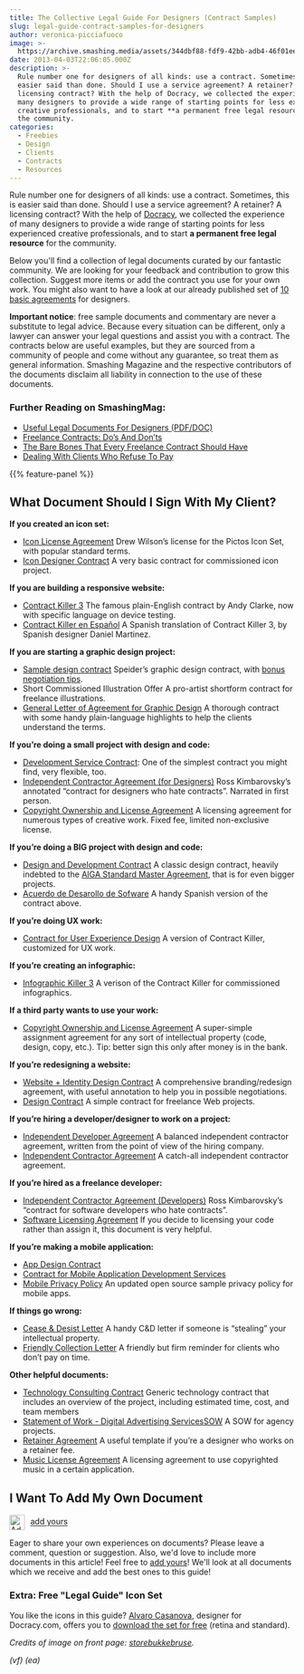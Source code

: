 ```yaml
---
title: The Collective Legal Guide For Designers (Contract Samples)
slug: legal-guide-contract-samples-for-designers
author: veronica-picciafuoco
image: >-
  https://archive.smashing.media/assets/344dbf88-fdf9-42bb-adb4-46f01eedd629/1bb3d063-a130-47b9-9b75-bbbe355ad093/busin-1.jpg
date: 2013-04-03T22:06:05.000Z
description: >-
  Rule number one for designers of all kinds: use a contract. Sometimes, this is
  easier said than done. Should I use a service agreement? A retainer? A
  licensing contract? With the help of Docracy, we collected the experience of
  many designers to provide a wide range of starting points for less experienced
  creative professionals, and to start **a permanent free legal resource** for
  the community.
categories:
  - Freebies
  - Design
  - Clients
  - Contracts
  - Resources
---
```

Rule number one for designers of all kinds: use a contract. Sometimes, this is easier said than done. Should I use a service agreement? A retainer? A licensing contract? With the help of <a href="https://www.docracy.com">Docracy</a>, we collected the experience of many designers to provide a wide range of starting points for less experienced creative professionals, and to start <strong>a permanent free legal resource</strong> for the community.

Below you'll find a collection of legal documents curated by our fantastic community. We are looking for your feedback and contribution to grow this collection. Suggest more items or add the contract you use for your own work. You might also want to have a look at our already published set of <a href="https://www.smashingmagazine.com/2012/08/15/free-download-useful-legal-documents-for-designers-pdf/">10 basic agreements</a> for designers.

<strong>Important notice</strong>: free sample documents and commentary are never a substitute to legal advice. Because every situation can be different, only a lawyer can answer your legal questions and assist you with a contract. The contracts below are useful examples, but they are sourced from a community of people and come without any guarantee, so treat them as general information. Smashing Magazine and the respective contributors of the documents disclaim all liability in connection to the use of these documents.</p>

### <span class="rh">Further Reading</span> on SmashingMag:

*   [Useful Legal Documents For Designers (PDF/DOC)](https://www.smashingmagazine.com/2012/08/free-download-useful-legal-documents-for-designers-pdf/)
*   [Freelance Contracts: Do’s And Don’ts](https://www.smashingmagazine.com/2009/10/freelance-contracts-dos-and-donts/)
*   [The Bare Bones That Every Freelance Contract Should Have](https://www.smashingmagazine.com/2009/11/the-bare-bones-that-every-freelance-contract-should-have/)
*   [Dealing With Clients Who Refuse To Pay](https://www.smashingmagazine.com/2010/04/dealing-with-clients-who-refuse-to-pay/)

{{% feature-panel %}}

## What Document Should I Sign With My Client?

<strong>If you created an icon set:</strong><br>
<ul>
 	<li><a href="https://www.docracy.com/7428/pictos-license-agreement">Icon License Agreement</a>
Drew Wilson’s license for the Pictos Icon Set, with popular standard terms.</li>
 	<li><a href="https://www.docracy.com/0ahgi98hms9/icon-designer-contract">Icon Designer Contract</a>
A very basic contract for commissioned icon project.</li>
</ul>

<strong>If you are building a responsive website:</strong><ul>
 	<li><a href="https://www.docracy.com/649dkpe7g9/contract-killer-3">Contract Killer 3</a>
The famous plain-English contract by <a>Andy Clarke</a>, now with specific language on device testing.</li>
 	<li><a href="https://www.docracy.com/0b5y6lhl6me/contract-killer-3-en-espanol-">Contract Killer en Español</a>
A Spanish translation of Contract Killer 3, by Spanish designer Daniel Martinez.</li>
</ul>

<strong>If you are starting a graphic design project:</strong>

<ul>
 	<li><a href="https://www.docracy.com/3152/designer-sample-contract">Sample design contract</a>
Speider’s graphic design contract, with <a href="https://www.smashingmagazine.com/2010/06/07/how-to-spot-a-sketchy-client-plus-a-contract-template/">bonus negotiation tips</a>.</li>
 	<li>Short Commissioned Illustration Offer
A pro-artist shortform contract for freelance illustrations.</li>
 	<li><a href="https://www.docracy.com/0nitq2cla75/general-letter-of-agreement-for-graphic-design-1-2">General Letter of Agreement for Graphic Design</a>
A thorough contract with some handy plain-language highlights to help the clients understand the terms.</li>
</ul>

<strong>If you’re doing a small project with design and code:</strong>

<ul>
 	<li><a href="https://www.docracy.com/7079/development-service-contract">Development Service Contract</a>: One of the simplest contract you might find, very flexible, too.</li>
 	<li><a href="https://www.docracy.com/0pqaqvgdhps/independent-contractor-agreement-designers-">Independent Contractor Agreement (for Designers)</a>
Ross Kimbarovsky’s annotated “contract for designers who hate contracts”. Narrated in first person.</li>
 	<li><a href="https://www.docracy.com/8770/copyright-ownership-and-license-agreement">Copyright Ownership and License Agreement</a>
A licensing agreement for numerous types of creative work. Fixed fee, limited non-exclusive license.</li>
</ul>

<strong>If you’re doing a BIG project with design and code:</strong>

<ul>
 	<li><a href="https://www.docracy.com/8574/design-and-development-contract">Design and Development Contract</a>
A classic design contract, heavily indebted to the <a href="https://www.docracy.com/2811/standard-master-agreement-for-design-services">AIGA Standard Master Agreement</a>, that is for even bigger projects.</li>
 	<li><a href="https://www.docracy.com/0eo1bqifkfk/acuerdo-de-desarrollo-de-software-">Acuerdo de Desarollo de Sofware</a>
A handy Spanish version of the contract above.</li>
</ul>

<strong>If you’re doing UX work:</strong>

<ul>
 	<li><a href="https://www.docracy.com/0li96li643c/contract-for-user-experience-design">Contract for User Experience Design</a>
A version of Contract Killer, customized for UX work.</li>
</ul>

<strong>If you’re creating an infographic:</strong>

<ul>
 	<li><a href="https://www.docracy.com/0pwid2zc279/infographic-killer-3">Infographic Killer 3</a>
A verison of the Contract Killer for commissioned infographics.</li>
</ul>

<strong>If a third party wants to use your work:</strong><ul>
 	<li><a href="https://www.docracy.com/8770/copyright-ownership-and-license-agreement">Copyright Ownership and License Agreement</a>
A super-simple assignment agreement for any sort of intellectual property (code, design, copy, etc.). Tip: better sign this only after money is in the bank.</li>
</ul>

<strong>If you’re redesigning a website:</strong><br>
<ul>
 	<li><a href="https://www.docracy.com/5598/website-identity-design-contract">Website + Identity Design Contract</a>
A comprehensive branding/redesign agreement, with useful annotation to help you in possible negotiations.</li>
 	<li><a href="https://www.docracy.com/7457/design-contract">Design Contract</a>
A simple contract for freelance Web projects.</li>
</ul>

<strong>If you’re hiring a developer/designer to work on a project:</strong>

<ul>
 	<li><a href="https://www.docracy.com/6285/independent-developer-or-contractor-agreement">Independent Developer Agreement</a>
A balanced independent contractor agreement, written from the point of view of the hiring company.</li>
 	<li><a href="https://www.docracy.com/0rgkbvacolg/independent-contractor-agreement-template">Independent Contractor Agreement</a>
A catch-all independent contractor agreement.</li>
</ul>

<strong>If you’re hired as a freelance developer:</strong><ul>
 	<li><a href="https://www.docracy.com/5549/independent-contractor-agreement-developers-">Independent Contractor Agreement (Developers)</a>
Ross Kimbarovsky’s “contract for software developers who hate contracts”.</li>
 	<li><a href="https://www.docracy.com/5207/software-licensing-agreement">Software Licensing Agreement</a>
If you decide to licensing your code rather than assign it, this document is very helpful.</li>
</ul>

<strong>If you’re making a mobile application:</strong><br>

<ul>
 	<li><a href="https://www.docracy.com/0xc71srp9cc/app-design-contract">App Design Contract</a></li>
 	<li><a href="https://www.docracy.com/4754/contract-for-mobile-application-development-services">Contract for Mobile Application Development Services</a></li>
 	<li><a href="https://www.docracy.com/6016/mobile-privacy-policy">Mobile Privacy Policy</a>
An updated open source sample privacy policy for mobile apps.</li>
</ul>

<strong>If things go wrong:</strong>

<ul>
 	<li><a href="https://www.docracy.com/0ra7gjjulo6/trademark-cease-desist-letter">Cease &amp; Desist Letter</a>
A handy C&amp;D letter if someone is “stealing” your intellectual property.</li>
 	<li><a href="https://www.docracy.com/7842/friendly-collection-letter">Friendly Collection Letter</a>
A friendly but firm reminder for clients who don’t pay on time.</li>
</ul>

<strong>Other helpful documents:</strong>

<ul>
 	<li><a href="https://www.docracy.com/0uzihxju7jl/technology-consulting-contract">Technology Consulting Contract</a>
Generic technology contract that includes an overview of the project, including estimated time, cost, and team members</li>
 	<li><a href="https://www.docracy.com/0i2fahvpv5t/statement-of-work-digital-advertising-services">Statement of Work - Digital Advertising ServicesSOW</a>
A SOW for agency projects.</li>
 	<li><a href="https://www.docracy.com/7kjozeinrv/retainer-agreement">Retainer Agreement</a>
A useful template if you’re a designer who works on a retainer fee.</li>
 	<li><a href="https://www.docracy.com/6931/music-license-agreement">Music License Agreement</a>
A licensing agreement to use copyrighted music in a certain application.</li>
</ul>

## I Want To Add My Own Document

<a href="https://www.docracy.com/docmanage/newdoc"><img loading="lazy" decoding="async" class="157861" style="vertical-align: middle;margin-right: 10px" src="https://archive.smashing.media/assets/344dbf88-fdf9-42bb-adb4-46f01eedd629/c5443435-c188-4523-b8a8-48a7b61dc9a6/add.png" alt="Add your document!" width="27" height="27" /></a><a href="https://www.docracy.com/docmanage/newdoc">add yours</a>

Eager to share your own experiences on documents? Please leave a comment, question or suggestion. Also, we'd love to include more documents in this article! Feel free to <a href="https://www.docracy.com/docmanage/newdoc">add yours</a>! We'll look at all documents which we receive and add the best ones to this guide!

### Extra: Free "Legal Guide" Icon Set

You like the icons in this guide? <a href="https://www.yeahstyledg.com/">Alvaro Casanova</a>, designer for Docracy.com, offers you to <a href="https://smashingmagazine.com/provide/Freebies/Legal_Guide_Icons.zip">download the set for free</a> (retina and standard).

<em>Credits of image on front page: <a href="https://www.flickr.com/photos/tusnelda/6140792529">storebukkebruse</a>.</em>

<em>(vf) (ea)</em>

